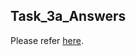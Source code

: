 ## Task_3a_Answers

Please refer [here](https://docs.google.com/document/d/10gQhBA97KUNBjmovHOyFFUS7xETNbcFoo6zYW8QWGO8/view).
